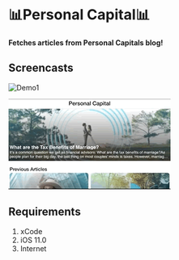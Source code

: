 # 📊Personal Capital📊

**Fetches articles from Personal Capitals blog!**

 
## Screencasts

![Demo1](pcgif1.gif)

![Demo1](pcgif2.gif)
 
## Requirements
 1. xCode
 2. iOS 11.0
 3. Internet
